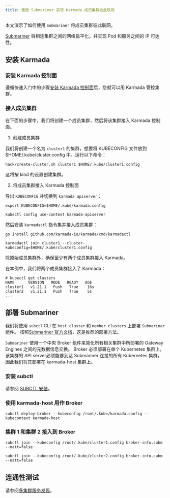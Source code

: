 ```yaml
---
title: 使用 Submariner 实现 Karmada 成员集群彼此联网
---
```


本文演示了如何使用 `Submariner` 将成员集群彼此联网。

[Submariner](https://github.com/submariner-io/submariner) 将相连集群之间的网络扁平化，并实现 Pod 和服务之间的 IP 可达性。

## 安装 Karmada

### 安装 Karmada 控制面

遵循快速入门中的步骤[安装 Karmada 控制面](../../installation/installation.md)后，您就可以用 Karmada 管控集群。

### 接入成员集群

在下面的步骤中，我们将创建一个成员集群，然后将该集群接入 Karmada 控制面。

1. 创建成员集群

我们将创建一个名为 `cluster1` 的集群，想要将 KUBECONFIG 文件放到 $HOME/.kube/cluster.config 中。运行以下命令：

```shell
hack/create-cluster.sh cluster1 $HOME/.kube/cluster1.config
```

这将按 kind 的设置创建集群。

2. 将成员集群接入 Karmada 控制面

导出 `KUBECONFIG` 并切换到 `karmada apiserver`：

```shell
export KUBECONFIG=$HOME/.kube/karmada.config

kubectl config use-context karmada-apiserver 
```

然后安装 `karmadactl` 指令集并接入成员集群：

```shell
go install github.com/karmada-io/karmada/cmd/karmadactl

karmadactl join cluster1 --cluster-kubeconfig=$HOME/.kube/cluster1.config
```

除原始成员集群外，确保至少有两个成员集群接入 Karmada。

在本例中，我们将两个成员集群接入了 Karmada：

```console
# kubectl get clusters
NAME      VERSION   MODE   READY   AGE
cluster1   v1.21.1   Push   True    16s
cluster2   v1.21.1   Push   True    5s
...
```

## 部署 Submariner
我们将使用 `subctl` CLI 在 `host cluster` 和 `member clusters` 上部署 `Submariner` 组件。
按照[Submariner 官方文档](https://github.com/submariner-io/submariner/tree/b4625514061c1d85c10432a78ca0ad46e679367a#installation)，这是推荐的部署方法。

`Submariner` 使用一个中央 Broker 组件来简化所有相关集群中所部署的 Gateway Engines 之间的元数据信息交换。
Broker 必须部署在单个 Kubernetes 集群上。该集群的 API server必须能够到达 Submariner 连接的所有 Kubernetes 集群，因此我们将其部署在 karmada-host 集群上。

### 安装 subctl

请参阅 [SUBCTL 安装](https://submariner.io/operations/deployment/subctl/)。

### 使用 karmada-host 用作 Broker

```shell
subctl deploy-broker --kubeconfig /root/.kube/karmada.config --kubecontext karmada-host
```

### 集群 1 和集群 2 接入到 Broker

```shell
subctl join --kubeconfig /root/.kube/cluster1.config broker-info.subm --natt=false
```

```shell
subctl join --kubeconfig /root/.kube/cluster2.config broker-info.subm --natt=false
```

## 连通性测试

请参阅[多集群服务发现](../service/multi-cluster-service.md)。
